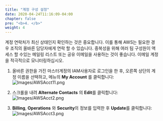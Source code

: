 ```yaml
---
title: "계정 구성 설정"
date: 2020-04-24T11:16:09-04:00
chapter: false
pre: "<b>4. </b>"
weight: 4
---
```


계정 연락처가 최신 상태인지 확인하는 것은 중요합니다. 이를 통해 AWS는 필요한 경우 조직의 올바른 담당자에게 연락 할 수 있습니다. 중복성을 위해 여러 팀 구성원이 액세스 할 수있는 메일링 리스트 또는 공유 이메일을 사용하는 것이 좋습니다. 이메일 계정을 적극적으로 모니터링하십시오.

1. 올바른 권한을 가진 마스터계정의 IAM사용자로 로그인을 한 후, 오른쪽 상단의 계정 이름을 선택하고, 메뉴의 **My Account** 를 클릭합니다:
![Images/AWSAcct11.png](/Cost/100_1_AWS_Account_Setup/Images/AWSAcct1.png)

2. 스크롤을 내려 **Alternate Contacts** 의 **Edit**를 클릭합니다:
![Images/AWSAcct2.png](/Cost/100_1_AWS_Account_Setup/Images/AWSAcct2.png)

3. **Billing**, **Operations** 와 **Security**의 정보를 입력한 후 **Update**를 클릭합니다:
![Images/AWSAcct3.png](/Cost/100_1_AWS_Account_Setup/Images/AWSAcct3.png)
